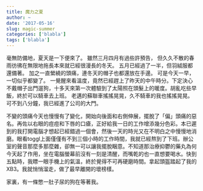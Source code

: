 ```yaml
---
title: 魔力之夏
author: ~
date: '2017-05-16'
slug: magic-summer
categories: ['blabla']
tags: ['blabla']
---
```


毫無防備地，夏天是一下便來了。 雖然三月四月有過些許預告， 但久久不散的春雨彷彿在無限地拖長本來就已經很漫長的冬天。 五月已經過了一半，但羽絨服都還備著。 加之一直縈繞的頭痛，連冬天的帽子也都還放在手邊。 可是今天一早，一切似乎都變了。 一覺醒來看溫度，竟然已經趕上了昨天的中午時分。下定決心不戴帽子出門遛狗，十多天來第一次體驗到了太陽照在頭髮上的暖度。胡亂吃些早飯，終於可以騎車去上班。 老邁的蘇聯車搖搖晃晃，久不騎車的我也搖搖晃晃。可不到八分鐘，我已經進了公司的大門。 

不變的頭痛今天也慢慢有了變化，開始向後面和右側伸展，擺脫了「偏」頭痛的惡名。再佐以右眼的痘痘和下唇的口瘡，正好給我一日的工作增添幾分色彩。本已遲到的我打開電腦才想起已經錯過一個會，然後一天的時光又在不明白之中慢慢地消磨。眼看toggl上面僅僅有不到三個小時的工作時間，我就已經熬到了下班。辦公室的聲音那麼多那麼雜，卻無一可以讓我擺脫睏意。不知道那治療抑鬱的藥丸為何今天起了作用，坐在電腦螢幕前沒有一刻是清醒，而嘴乾的也一直想要喝水。快到五點時，我瞟一眼手機上的氣溫，終於覺得不可再硬磨時間。拿起頭盔踏起了我的XB3。我就悄悄溜走，做了最早離開的壞榜樣。

家裏，有一條憋一肚子尿的狗在等著我。
